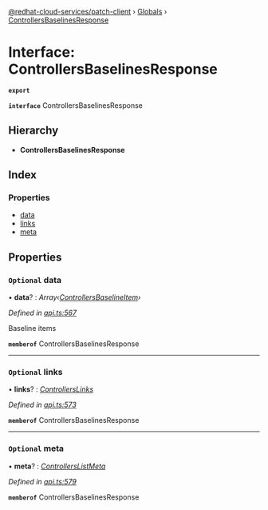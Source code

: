 [@redhat-cloud-services/patch-client](../README.md) › [Globals](../globals.md) › [ControllersBaselinesResponse](controllersbaselinesresponse.md)

# Interface: ControllersBaselinesResponse

**`export`** 

**`interface`** ControllersBaselinesResponse

## Hierarchy

* **ControllersBaselinesResponse**

## Index

### Properties

* [data](controllersbaselinesresponse.md#optional-data)
* [links](controllersbaselinesresponse.md#optional-links)
* [meta](controllersbaselinesresponse.md#optional-meta)

## Properties

### `Optional` data

• **data**? : *Array‹[ControllersBaselineItem](controllersbaselineitem.md)›*

*Defined in [api.ts:567](https://github.com/RedHatInsights/javascript-clients/blob/669b7c5/packages/patch/api.ts#L567)*

Baseline items

**`memberof`** ControllersBaselinesResponse

___

### `Optional` links

• **links**? : *[ControllersLinks](controllerslinks.md)*

*Defined in [api.ts:573](https://github.com/RedHatInsights/javascript-clients/blob/669b7c5/packages/patch/api.ts#L573)*

**`memberof`** ControllersBaselinesResponse

___

### `Optional` meta

• **meta**? : *[ControllersListMeta](controllerslistmeta.md)*

*Defined in [api.ts:579](https://github.com/RedHatInsights/javascript-clients/blob/669b7c5/packages/patch/api.ts#L579)*

**`memberof`** ControllersBaselinesResponse
